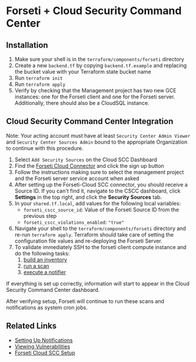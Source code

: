 # Forseti + Cloud Security Command Center

## Installation

1. Make sure your shell is in the `terraform/components/forseti` directory
1. Create a new `backend.tf` by copying `backend.tf.example` and replacing the
bucket value with your Terraform state bucket name
1. Run `terraform init`
1. Run `terraform apply`
1. Verify by checking that the Management project has two new GCE instances:
one for the Forseti client and one for the Forseti server. Additionally, there
should also be a CloudSQL instance.


## Cloud Security Command Center Integration

Note: Your acting account must have at least `Security Center Admin Viewer` and
`Security Center Sources Admin` bound to the appropriate Organization to
continue with this procedure.

1. Select `Add Security Sources` on the Cloud SCC Dashboard
1. Find the [Forseti Cloud
Connector](https://console.cloud.google.com/marketplace/details/forseti/forseti-security-cloud-scc-connector)
and click the sign up button
1. Follow the instructions making sure to select the management project and the
Forseti server service account when asked
1. After setting up the Forseti-Cloud SCC connector, you should receive a
Source ID. If you can't find it, navigate to the CSCC dashboard, click
**Settings** in the top right, and click the **Security Sources** tab.
1. In your `shared.tf.local`, add values for the following local variables:
    - `forseti_cscc_source_id`: Value of the Forseti Source ID from the previous step
    - `forseti_cscc_violations_enabled`: `"true"`
1. Navigate your shell to the `terraform/components/forseti` directory and re-run `terraform apply`. Terraform should take care of setting the configuration file values and re-deploying the Forseti Server.
1. To validate immediately SSH to the forseti client compute instance and do the following tasks:
    1. [build an inventory](https://forsetisecurity.org/docs/v2.13/use/cli/inventory.html)
    1. [run a scan](https://forsetisecurity.org/docs/v2.13/use/cli/scanner.html)
    1. [execute a notifier](https://forsetisecurity.org/docs/v2.13/use/cli/notifier.html)

If everything is set up correctly, information will start to
appear in the Cloud Security Command Center dashboard.

After verifying setup, Forseti will continue to run these scans
and notifications as system cron jobs.

## Related Links

- [Setting Up Notifications](https://forsetisecurity.org/docs/v2.13/configure/notifier/#cloud-scc-notification)
- [Viewing Vulnerabilities](https://cloud.google.com/security-command-center/docs/how-to-view-vulnerabilities-threats)
- [Forseti Cloud SCC Setup](https://forsetisecurity.org/docs/v2.9/configure/notifier/#setup)
